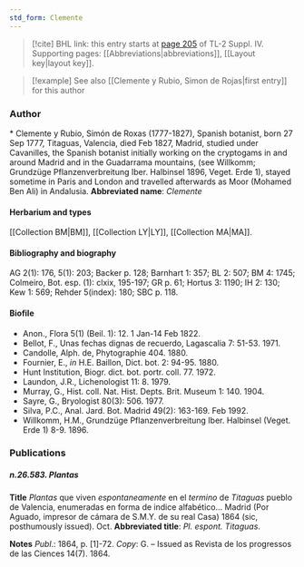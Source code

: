 ```yaml
---
std_form: Clemente
---
```


> [!cite] BHL link: this entry starts at [page 205](https://www.biodiversitylibrary.org/page/33265882) of TL-2 Suppl. IV.
> Supporting pages: [[Abbreviations|abbreviations]], [[Layout key|layout key]].

> [!example] See also [[Clemente y Rubio, Simon de Rojas|first entry]] for this author

### Author

\* Clemente y Rubio, Simón de Roxas (1777-1827), Spanish botanist, born 27 Sep 1777, Titaguas, Valencia, died Feb 1827, Madrid, studied under Cavanilles, the Spanish botanist initially working on the cryptogams in and around Madrid and in the Guadarrama mountains, (see Willkomm; Grundzüge Pflanzenverbreitung Iber. Halbinsel 1896, Veget. Erde 1), stayed sometime in Paris and London and travelled afterwards as Moor (Mohamed Ben Ali) in Andalusia. 
**Abbreviated name**: *Clemente*

#### Herbarium and types

[[Collection BM|BM]], [[Collection LY|LY]], [[Collection MA|MA]].

#### Bibliography and biography

AG 2(1): 176, 5(1): 203; Backer p. 128; Barnhart 1: 357; BL 2: 507; BM 4: 1745; Colmeiro, Bot. esp. (1): clxix, 195-197; GR p. 61; Hortus 3: 1190; IH 2: 130; Kew 1: 569; Rehder 5(index): 180; SBC p. 118.

#### Biofile

- Anon., Flora 5(1) (Beil. 1): 12. 1 Jan-14 Feb 1822.
- Bellot, F., Unas fechas dignas de recuerdo, Lagascalia 7: 51-53. 1971.
- Candolle, Alph. de, Phytographie 404. 1880.
- Fournier, E., *in* H.E. Baillon, Dict. bot. 2: 94-95. 1880.
- Hunt Institution, Biogr. dict. bot. portr. coll. 77. 1972.
- Laundon, J.R., Lichenologist 11: 8. 1979.
- Murray, G., Hist. coll. Nat. Hist. Depts. Brit. Museum 1: 140. 1904.
- Sayre, G., Bryologist 80(3): 506. 1977.
- Silva, P.C., Anal. Jard. Bot. Madrid 49(2): 163-169. Feb 1992.
- Willkomm, H.M., Grundzüge Pflanzenverbreitung Iber. Halbinsel (Veget. Erde 1) 8-9. 1896.

### Publications

##### n.26.583. Plantas

**Title**
*Plantas* que viven *espontaneamente* en el *termino* de *Titaguas* pueblo de Valencia, enumeradas en forma de indice alfabético... Madrid (Por Aguado, impresor de cámara de S.M.Y. de su real Casa) 1864 (sic, posthumously issued). Oct.
**Abbreviated title**: *Pl. espont. Titaguas*.

**Notes**
*Publ*.: 1864, p. \[1\]-72. *Copy*: G. – Issued as Revista de los progressos de las Ciences 14(7). 1864.

